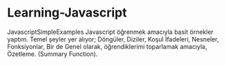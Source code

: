 # Learning-Javascript
JavascriptSimpleExamples
Javascript öğrenmek amacıyla basit örnekler yaptım. 
Temel şeyler yer alıyor; 
  Döngüler, 
  Diziler,
  Koşul İfadeleri,
  Nesneler,
  Fonksiyonlar,
  Bir de Genel olarak, öğrendiklerimi toparlamak amacıyla, Özetleme. (Summary Function).

  
 

